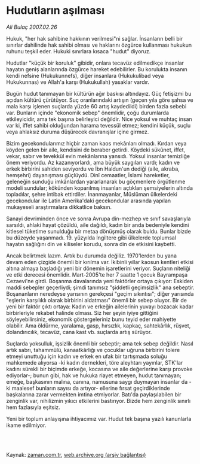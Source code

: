 # Hudutların aşılması

*Ali Bulaç 2007.02.26*

<td class="columnist-detail">
<p>Hukuk, "her hak sahibine hakkının verilmesi"ni sağlar. İnsanların belli bir sınırlar dahilinde hak sahibi olması ve haklarını özgürce kullanması hukukun ruhunu teşkil eder. Hukuki sınırlara kısaca "hudut" diyoruz.</p>
<p>
<div id="haberMetinDiv">
<p>Hudutlar "küçük bir koruluk" gibidir, onlara tecavüz edilmedikçe insanlar hayatın geniş alanlarında özgürce hareket edebilirler. Bu korulukta insanın kendi nefsine (Hukukunnefs), diğer insanlara (Hukukulibad veya Hukukunnas) ve Allah'a karşı (Hukukullah) yasaklar vardır.
<p> Bugün hudut tanımayan bir kültürün ağır baskısı altındayız. Güç fetişizmi bu açıdan kültürü çürütüyor. Suç oranlarındaki artışın (geçen yıla göre şahsa ve mala karşı işlenen suçlarda yüzde 60 artış kaydedildi) birden fazla sebebi var. Bunların içinde "ekonomik sebep" önemlidir, çoğu durumlarda etkileyicidir, ama tek başına belirleyici değildir. Nice yoksul ve muhtaç insan var ki, iffet sahibi olduğundan harama tevessül etmez; kendini küçük, suçlu veya ahlaksız duruma düşürecek davranışlar içine girmez. 
<p> Bizim gecekondularımız hiçbir zaman kaos mekânları olmadı. Kırdan veya köyden gelen bir aile, kendisini de beraber getirdi. Köydeki sükûnet, iffet, vekar, sabır ve tevekkül evin mekânlarına yansıdı. Yoksul insanlar temizliğe önem veriyordu. Az kazanıyorlardı, ama büyük saygıları vardı; kadın ve erkek birbirini sahiden seviyordu ve İbn Haldun'un dediği (aile, akraba, hemşehri) dayanışması güçlüydü. Dinî cemaatler, İslami hareketler, geleneğin sunduğu imkânlardan yararlanarak bu göçmenlere örgütlenme modeli sundular; kökünden koparılmış insanları açtıkları şemsiyelerin altında topladılar, şehre intibak ettirdiler. İnanmayanlar, Müslüman ülkelerdeki gecekondular ile Latin Amerika'daki gecekondular arasında yapılan mukayeseli araştırmalara dikkatlice baksın. 
<p> Sanayi devriminden önce ve sonra Avrupa din-mezhep ve sınıf savaşlarıyla sarsıldı, ahlaki hayat çözüldü, aile dağıldı, kadın bir anda bedeniyle kendini kitlesel tüketime sunulduğu bir metaa dönüşmüş olarak buldu. Bunlar bizde bu düzeyde yaşanmadı. 19. yüzyılda İngiltere gibi ülkelerde toplumsal hayatın sağlığını din ve kiliseler korudu, sonra din de etkisini kaybetti.
<p> Ancak belirtmek lazım. Artık bu durumda değiliz. 1970'lerden bu yana devam eden çizgide önemli bir kırılma var. İkibinli yıllar kaosun kentleri etkisi altına almaya başladığı yeni bir dönemin işaretlerini veriyor. Suçların niteliği ve etki derecesi önemlidir. Mart-2005'te her 7 saatte 1 çocuk Bayrampaşa Cezaevi'ne girdi. Boşanma davalarında yeni faktörler ortaya çıkıyor: Eskiden maddi sebepler geçerliydi; şimdi tanımsız "şiddetli geçimsizlik" ana sebeptir. Boşananların neredeyse yarısının gerekçesi "geçim sıkıntısı"; diğer yarısında "eşlerin karşılıklı olarak birbirini aldatması" önemli bir sebep oluyor. Bir de yeni bir faktör çıktı ortaya: Kadın ve erkeğin ailelerinin yuvayı bozacak kadar birbirleriyle rekabet halinde olması. Siz her şeyin iyiye gittiğini söyleyebilirsiniz, ekonomik göstergeleriniz bunu teyid eder mahiyette olabilir. Ama öldürme, yaralama, gasp, hırsızlık, kapkaç, sahtekârlık, rüşvet, dolandırıcılık, tecavüz, cana kast vb. suçlarda artış sürüyor.
<p> Suçlarda yoksulluk, işsizlik önemli bir sebeptir; ama tek sebep değildir. Nasıl artık sabrı, tahammülü, kanaatkârlığı ve çocuklar uğruna birbirini tolere etmeyi unuttuğu için kadın ve erkek en ufak bir tartışmada soluğu mahkemede alıyorsa -ki kadın dernekleri, töre aleyhtarı yayınlar, STK'lar kadını sürekli bir biçimde erkeğe, kocasına ve aile değerlerine karşı provoke ediyorlar-; bunun gibi, hak ve hukuka riayet etmeyen, hudut tanımayan; emeğe, başkasının malına, canına, namusuna saygı duymayan insanlar da -ki maalesef bunların sayısı da artıyor- ellerine fırsat geçirdiklerinde başkalarına zarar vermekten imtina etmiyorlar. Batı'da paylaşılabilen bir zenginlik var, nihilizmin yıkıcı etkilerini bastırıyor. Bizde hem zenginlik sınırlı hem fazlasıyla eşitsiz.
<p> Yeni bir toplum anlayışına ihtiyacımız var. Hudut tek başına yazılı kanunlarla ikame edilmiyor.</p></p></p></p></p></p></p></div>
</p>


<p><br>
		 </br></p></td>

Kaynak: [zaman.com.tr](http://zaman.com.tr/yazar.do?yazino=505537), [web.archive.org (arşiv bağlantısı)](http://web.archive.org/web/20120126004958/http://www.zaman.com.tr/yazar.do?yazino=505537)
